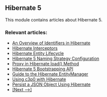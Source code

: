 ## Hibernate 5

This module contains articles about Hibernate 5.

### Relevant articles:

- [An Overview of Identifiers in Hibernate](http://www.baeldung.com/hibernate-identifiers)
- [Hibernate Interceptors](http://www.baeldung.com/hibernate-interceptor)
- [Hibernate Entity Lifecycle](https://www.baeldung.com/hibernate-entity-lifecycle)
- [Hibernate 5 Naming Strategy Configuration](https://www.baeldung.com/hibernate-naming-strategy)
- [Proxy in Hibernate load() Method](https://www.baeldung.com/hibernate-proxy-load-method)
- [Hibernate 5 Bootstrapping API](https://www.baeldung.com/hibernate-5-bootstrapping-api)
- [Guide to the Hibernate EntityManager](https://www.baeldung.com/hibernate-entitymanager)
- [Using c3p0 with Hibernate](https://www.baeldung.com/hibernate-c3p0)
- [Persist a JSON Object Using Hibernate](https://www.baeldung.com/hibernate-persist-json-object)
- [[Next -->]](/hibernate5-2)